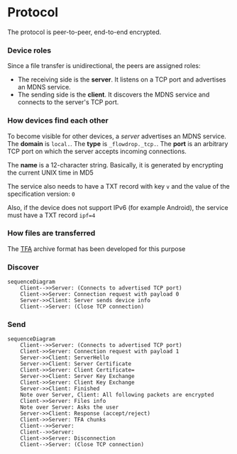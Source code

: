# Protocol

The protocol is peer-to-peer, end-to-end encrypted.

### Device roles

Since a file transfer is unidirectional, the peers are assigned roles:

* The receiving side is the **server**. It listens on a TCP port and advertises an MDNS service.
* The sending side is the **client**. It discovers the MDNS service and connects to the server's TCP port.


### How devices find each other

To become visible for other devices, a *server* advertises an MDNS service. The **domain** is `local.`. The **type** is `_flowdrop._tcp.`. The **port** is an arbitrary TCP port on which the server accepts incoming connections.

The **name** is a 12-character string. Basically, it is generated by encrypting the current UNIX time in MD5

The service also needs to have a TXT record with key `v` and the value of the specification version: `0`

Also, if the device does not support IPv6 (for example Android), the service must have a TXT record `ipf=4`


### How files are transferred

The [TFA](https://github.com/noseam-env/libvirtualtfa) archive format has been developed for this purpose


### Discover

```mermaid
sequenceDiagram
    Client-->>Server: (Connects to advertised TCP port)
    Client->>Server: Connection request with payload 0
    Server->>Client: Server sends device info
    Client-->Server: (Close TCP connection)
```


### Send

```mermaid
sequenceDiagram
    Client-->>Server: (Connects to advertised TCP port)
    Client->>Server: Connection request with payload 1
    Server->>Client: ServerHello
    Server->>Client: Server Certificate
    Client->>Server: Client Certificate=
    Server->>Client: Server Key Exchange
    Client->>Server: Client Key Exchange
    Server->>Client: Finished
    Note over Server, Client: All following packets are encrypted
    Client->>Server: Files info
    Note over Server: Asks the user
    Server->>Client: Response (accept/reject)
    Client->>Server: TFA chunks
    Client-->>Server: 
    Client-->>Server: 
    Client->>Server: Disconnection
    Client-->Server: (Close TCP connection)
```
